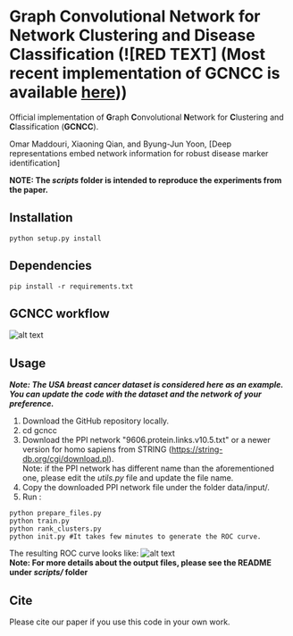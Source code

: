 # Graph Convolutional Network for Network Clustering and Disease Classification (![RED TEXT] (Most recent implementation of GCNCC is available [here](https://github.com/omarmaddouri/GCNCC)))

Official implementation of **G**raph **C**onvolutional **N**etwork for **C**lustering and **C**lassification (**GCNCC**).

Omar Maddouri, Xiaoning Qian, and Byung-Jun Yoon, [Deep representations embed network information for robust disease marker identification]

**NOTE: The *scripts* folder is intended to reproduce the experiments from the paper.**

## Installation

```python setup.py install```

## Dependencies

```pip install -r requirements.txt ```

## GCNCC workflow

![alt text](workflow.png)

## Usage
***Note: The USA breast cancer dataset is considered here as an example. You can update the code with the dataset and the network of your preference.***
1) Download the GitHub repository locally.
2) cd gcncc
3) Download the PPI network "9606.protein.links.v10.5.txt" or a newer version for homo sapiens from STRING (https://string-db.org/cgi/download.pl).  
Note: if the PPI network has different name than the aforementioned one, please edit the *utils.py* file and update the file name.
4) Copy the downloaded PPI network file under the folder data/input/.
5) Run :
```
python prepare_files.py
python train.py
python rank_clusters.py
python init.py #It takes few minutes to generate the ROC curve.
```
The resulting ROC curve looks like:
![alt text](scripts/BRC_USA.png)  
**Note: For more details about the output files, please see the README under *scripts/* folder**

## Cite

Please cite our paper if you use this code in your own work.

```

```
